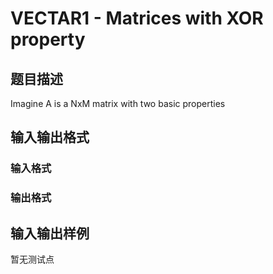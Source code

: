 # VECTAR1 - Matrices with XOR property

## 题目描述

Imagine A is a NxM matrix with two basic properties

## 输入输出格式

### 输入格式

### 输出格式

## 输入输出样例

暂无测试点

